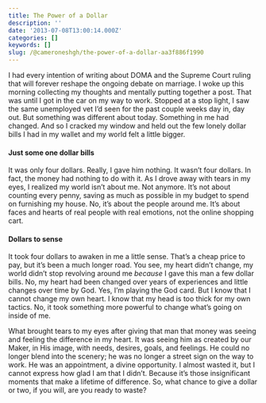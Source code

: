 ```yaml
---
title: The Power of a Dollar
description: ''
date: '2013-07-08T13:00:14.000Z'
categories: []
keywords: []
slug: /@cameroneshgh/the-power-of-a-dollar-aa3f886f1990
---
```


I had every intention of writing about DOMA and the Supreme Court ruling that will forever reshape the ongoing debate on marriage. I woke up this morning collecting my thoughts and mentally putting together a post. That was until I got in the car on my way to work. Stopped at a stop light, I saw the same unemployed vet I’d seen for the past couple weeks day in, day out. But something was different about today. Something in me had changed. And so I cracked my window and held out the few lonely dollar bills I had in my wallet and my world felt a little bigger.

#### Just some one dollar bills

It was only four dollars. Really, I gave him nothing. It wasn’t four dollars. In fact, the money had nothing to do with it. As I drove away with tears in my eyes, I realized my world isn’t about me. Not anymore. It’s not about counting every penny, saving as much as possible in my budget to spend on furnishing my house. No, it’s about the people around me. It’s about faces and hearts of real people with real emotions, not the online shopping cart.

#### Dollars to sense

It took four dollars to awaken in me a little sense. That’s a cheap price to pay, but it’s been a much longer road. You see, my heart didn’t change, my world didn’t stop revolving around me _because_ I gave this man a few dollar bills. No, my heart had been changed over years of experiences and little changes over time by God. Yes, I’m playing the God card. But I know that I cannot change my own heart. I know that my head is too thick for my own tactics. No, it took something more powerful to change what’s going on inside of me.

What brought tears to my eyes after giving that man that money was seeing and feeling the difference in my heart. It was seeing him as created by our Maker, in His image, with needs, desires, goals, and feelings. He could no longer blend into the scenery; he was no longer a street sign on the way to work. He was an appointment, a divine opportunity. I almost wasted it, but I cannot express how glad I am that I didn’t. Because it’s those insignificant moments that make a lifetime of difference. So, what chance to give a dollar or two, if you will, are you ready to waste?